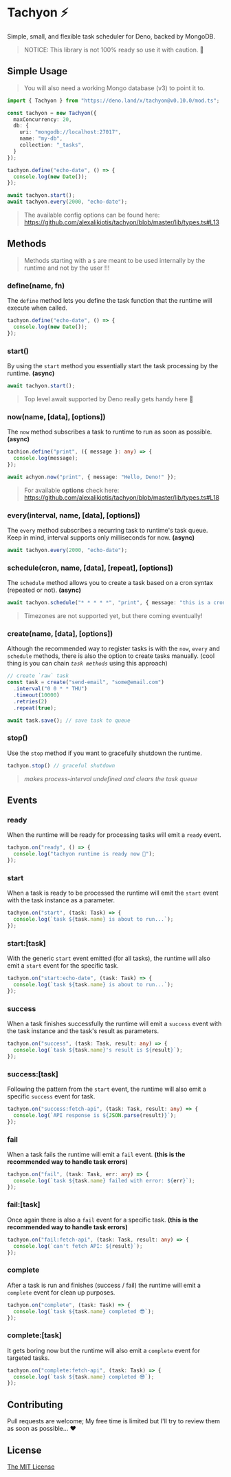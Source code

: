 
# Tachyon ⚡️

Simple, small, and flexible task scheduler for Deno, backed by MongoDB.

> NOTICE: This library is not 100% ready so use it with caution. 🙏

## Simple Usage

> You will also need a working Mongo database (v3) to point it to.

```ts
import { Tachyon } from "https://deno.land/x/tachyon@v0.10.0/mod.ts";

const tachyon = new Tachyon({
  maxConcurrency: 20,
  db: {
    uri: "mongodb://localhost:27017",
    name: "my-db",
    collection: "_tasks",
  }
});

tachyon.define("echo-date", () => {
  console.log(new Date());
});

await tachyon.start();
await tachyon.every(2000, "echo-date");
```

> The available config options can be found here: https://github.com/alexalikiotis/tachyon/blob/master/lib/types.ts#L13

## Methods

> Methods starting with a `$` are meant to be used internally by the runtime and not by the user !!!

### define(name, fn)
The `define` method lets you define the task function that the runtime will execute when called.

```ts
tachyon.define("echo-date", () => {
  console.log(new Date());
});
```

### start()
By using the `start` method you essentially start the task processing by the runtime. **(async)**

```ts
await tachyon.start();
```

> Top level await supported by Deno really gets handy here 🎉

### now(name, [data], [options])
The `now` method subscribes a task to runtime to run as soon as possible. **(async)**

```ts
tachion.define("print", ({ message }: any) => {
  console.log(message);
});

await achyon.now("print", { message: "Hello, Deno!" });
```

> For available **options** check here: https://github.com/alexalikiotis/tachyon/blob/master/lib/types.ts#L18

### every(interval, name, [data], [options])
The `every` method subscribes a recurring task to runtime's task queue. Keep in mind, interval supports only milliseconds for now. **(async)**

```ts
await tachyon.every(2000, "echo-date");
```

### schedule(cron, name, [data], [repeat], [options])
The `schedule` method allows you to create a task based on a cron syntax (repeated or not). **(async)**

```ts
await tachyon.schedule("* * * * *", "print", { message: "this is a cron based task!" });
```

> Timezones are not supported yet, but there coming eventually!

### create(name, [data], [options])
Although the recommended way to register tasks is with the `now`, `every` and `schedule` methods, there is also the option to create tasks manually. (cool thing is you can chain *`task methods`* using this approach)

```ts
// create `raw` task
const task = create("send-email", "some@email.com")
  .interval("0 0 * * THU")
  .timeout(10000)
  .retries(2)
  .repeat(true);

await task.save(); // save task to queue
```

### stop()
Use the `stop` method if you want to gracefully shutdown the runtime.

```ts
tachyon.stop() // graceful shutdown
```

> *makes process-interval undefined and clears the task queue*

## Events

### ready
When the runtime will be ready for processing tasks will emit a `ready` event.

```ts
tachyon.on("ready", () => {
  console.log("tachyon runtime is ready now 🖖");
});
```

### start
When a task is ready to be processed the runtime will emit the `start` event with the task instance as a parameter.

```ts
tachyon.on("start", (task: Task) => {
  console.log(`task ${task.name} is about to run...`);
});
```

### start:[task]
With the generic `start` event emitted (for all tasks), the runtime will also emit a `start` event for the specific task.

```ts
tachyon.on("start:echo-date", (task: Task) => {
  console.log(`task ${task.name} is about to run...`);
});
```

### success
When a task finishes successfully the runtime will emit a `success` event with the task instance and the task's result as parameters.

```ts
tachyon.on("success", (task: Task, result: any) => {
  console.log(`task ${task.name}'s result is ${result}`);
});
```

### success:[task]
Following the pattern from the `start` event, the runtime will also emit a specific `success` event for task.

```ts
tachyon.on("success:fetch-api", (task: Task, result: any) => {
  console.log(`API response is ${JSON.parse(result)}`);
});
```

### fail
When a task fails the runtime will emit a `fail` event. **(this is the recommended way to handle task errors)**

```ts
tachyon.on("fail", (task: Task, err: any) => {
  console.log(`task ${task.name} failed with error: ${err}`);
});
```

### fail:[task]
Once again there is also a `fail` event for a specific task. **(this is the recommended way to handle task errors)**

```ts
tachyon.on("fail:fetch-api", (task: Task, result: any) => {
  console.log(`can't fetch API: ${result}`);
});
```

### complete
After a task is run and finishes (success / fail) the runtime will emit a `complete` event for clean up purposes.

```ts
tachyon.on("complete", (task: Task) => {
  console.log(`task ${task.name} completed 😎`);
});
```

### complete:[task]
It gets boring now but the runtime will also emit a `complete` event for targeted tasks. 

```ts
tachyon.on("complete:fetch-api", (task: Task) => {
  console.log(`task ${task.name} completed 😎`);
});
```

## Contributing
Pull requests are welcome; My free time is limited but I'll try to review them as soon as possible... ❤️

## License
<a href="https://github.com/alexalikiotis/tachyon/blob/master/LICENSE">The MIT License</a>